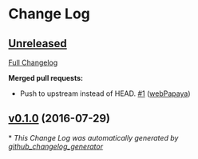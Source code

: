 # Change Log

## [Unreleased](https://github.com/crewmeister/crewmeister-util.js/tree/HEAD)

[Full Changelog](https://github.com/crewmeister/crewmeister-util.js/compare/v0.1.0...HEAD)

**Merged pull requests:**

- Push to upstream instead of HEAD. [\#1](https://github.com/crewmeister/crewmeister-util.js/pull/1) ([webPapaya](https://github.com/webPapaya))

## [v0.1.0](https://github.com/crewmeister/crewmeister-util.js/tree/v0.1.0) (2016-07-29)


\* *This Change Log was automatically generated by [github_changelog_generator](https://github.com/skywinder/Github-Changelog-Generator)*
